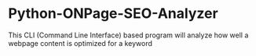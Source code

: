 # Python-ONPage-SEO-Analyzer
This CLI (Command Line Interface) based program will analyze how well a webpage content is optimized for a keyword
